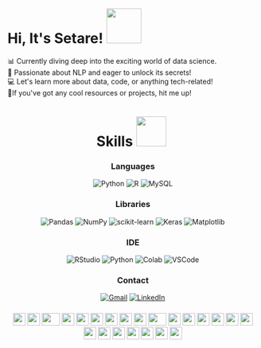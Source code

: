 # Hi, It's Setare! <img src="https://github.com/Anmol-Baranwal/Cool-GIFs-For-GitHub/assets/74038190/761f4c99-eda3-4c9a-a4ec-2b6311e2433a" width="70">&nbsp; <br>
📊 Currently diving deep into the exciting world of data science.<br>
📝 Passionate about NLP and eager to unlock its secrets!<br>
💻 Let's learn more about data, code, or anything tech-related!<br>
💫If you've got any cool resources or projects, hit me up!<br>


<h1 align="center">Skills <img src="https://github.com/Anmol-Baranwal/Cool-GIFs-For-GitHub/assets/74038190/42077049-1939-493e-9a19-47ca5db36643" width="60">&nbsp;
</h1>

<h3 align="center">Languages</h3>

<p align="center">
  <img src="https://img.shields.io/badge/Python-3670A0?style=flat&logo=python&logoColor=ffdd54" alt="Python" />
  <img src="https://img.shields.io/badge/R-%23276DC3.svg?style=flat&logo=r&logoColor=white" alt="R" />
  <img src="https://img.shields.io/badge/MySQL-%2300f.svg?style=flat&logo=mysql&logoColor=white" alt="MySQL" />
</p>


<h3 align="center">Libraries</h3>

<p align="center">
  <img src="https://img.shields.io/badge/pandas-%23150458.svg?style=flat-square&logo=pandas&logoColor=white" alt="Pandas" /> 
  <img src="https://img.shields.io/badge/numpy-%23013243.svg?style=flat-square&logo=numpy&logoColor=white" alt="NumPy" /> 
  <img src="https://img.shields.io/badge/scikit--learn-%23F7931E.svg?style=flat-square&logo=scikit-learn&logoColor=white" alt="scikit-learn" /> 
  <img src="https://img.shields.io/badge/Keras-%23D00000.svg?style=flat-square&logo=Keras&logoColor=white" alt="Keras" /> 
  <img src="https://img.shields.io/badge/Matplotlib-%23ffffff.svg?style=flat-square&logo=Matplotlib&logoColor=black" alt="Matplotlib" /> 
</p>
<h3 align="center">IDE</h3>

<p align="center">
  <img src="https://img.shields.io/badge/RStudio-%230077B5.svg?style=flat-square&logo=RStudio&logoColor=white" alt="RStudio" />
  <img src="https://img.shields.io/badge/Python-FFD43B?style=flat-square&logo=python&logoColor=blue" alt="Python" />
  <img src="https://img.shields.io/badge/Colab-F9AB00?style=flat-square&logo=googlecolab&color=525252" alt="Colab" />
  <img src="https://img.shields.io/badge/VSCode-0078D4?style=flat-square&logo=visual%20studio%20code&logoColor=white" alt="VSCode" />
</p>

<h3 align="center">Contact</h3>

<p align="center">
  <a href="mailto:setarekazemaslani@gmail.com"><img src="https://img.shields.io/badge/Gmail-D14836?style=flat-square&logo=gmail&logoColor=white" alt="Gmail" /></a>
  <a href="https://linkedin.com/in/www.linkedin.com/in/setare-kazemaslani-131ab5286"><img src="https://img.shields.io/badge/LinkedIn-%230077B5.svg?logo=linkedin&logoColor=white" alt="LinkedIn" /></a>
</p>


<h3 align="center"> </h3>

<p align="center">
  <a
    <div align="">
    <img src="https://cultofthepartyparrot.com/parrots/hd/githubparrot.gif" width="25" height="25"/>
    <img src="https://cultofthepartyparrot.com/flags/hd/iranparrot.gif" width="25" height="25"/>
    <img src="https://cultofthepartyparrot.com/parrots/asyncparrot.gif" width="36" height="25"/>
    <img src="https://cultofthepartyparrot.com/parrots/hd/60fpsparrot.gif" width="25" height="25"/>
    <img src="https://cultofthepartyparrot.com/parrots/hd/jumpingparrot.gif" width="25" height="25"/>
    <img src="https://cultofthepartyparrot.com/parrots/hd/opensourceparrot.gif" width="25" height="25"/>
    <img src="https://cultofthepartyparrot.com/parrots/hd/dealwithitnowparrot.gif" width="25" height="25"/>
    <img src="https://cultofthepartyparrot.com/parrots/hd/hypnoparrotlight.gif" width="25" height="25"/>
    <img src="https://cultofthepartyparrot.com/parrots/databaseparrot.gif" width="25" height="25"/>
    <img src="https://cultofthepartyparrot.com/parrots/fixparrot.gif" width="36" height="25"/>
    <img src="https://cultofthepartyparrot.com/parrots/hd/laptop_parrot.gif" width="25" height="25"/>
    <img src="https://cultofthepartyparrot.com/parrots/hd/spinningparrot.gif" width="25" height="25"/>
    <img src="https://cultofthepartyparrot.com/parrots/hd/levitationparrot.gif" width="25" height="25"/>
    <img src="https://cultofthepartyparrot.com/parrots/hd/meldparrot.gif" width="25" height="25"/>
    <img src="https://cultofthepartyparrot.com/parrots/slomoparrot.gif" width="25" height="25"/>
    <img src="https://cultofthepartyparrot.com/parrots/hd/moonwalkingparrot.gif" width="25" height="25"/>
    <img src="https://cultofthepartyparrot.com/parrots/hd/stableparrot.gif" width="25" height="25"/>
    <img src="https://cultofthepartyparrot.com/parrots/hd/scienceparrot.gif" width="25" height="25"/>
    <img src="https://cultofthepartyparrot.com/parrots/hd/pirateparrot.gif" width="25" height="25"/>
    <img src="https://cultofthepartyparrot.com/parrots/hd/footballparrot.gif" width="25" height="25"/>
    <img src="https://cultofthepartyparrot.com/parrots/hd/illuminatiparrot.gif" width="25" height="25"/>
    <img src="https://cultofthepartyparrot.com/parrots/hd/hypnoparrotdark.gif" width="25" height="25"/>
    <img src="https://cultofthepartyparrot.com/parrots/hd/mustacheparrot.gif" width="25" height="25"/>
    </div>
<br><br>  </a>
</p>


